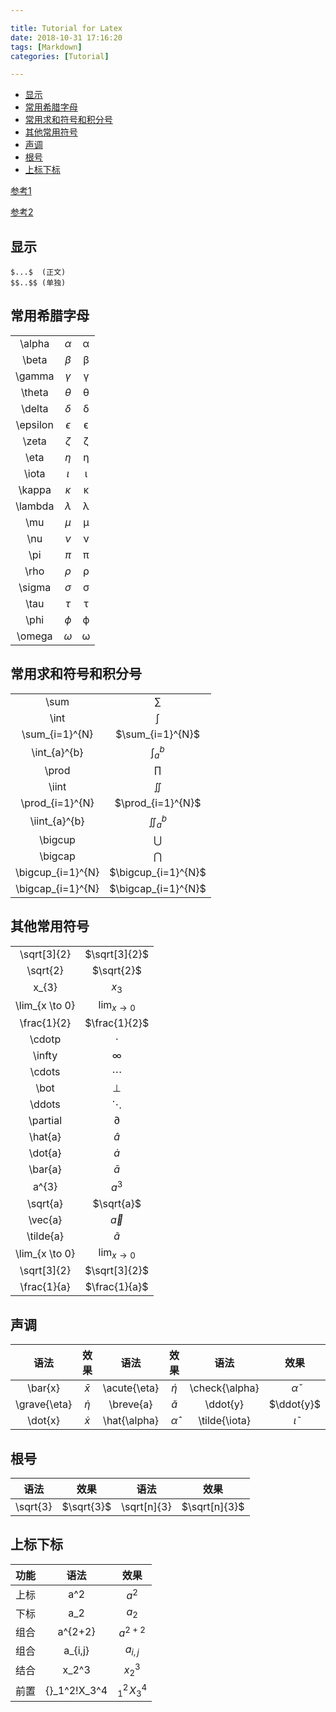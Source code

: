 ```yaml
---

title: Tutorial for Latex
date: 2018-10-31 17:16:20
tags: [Markdown]
categories: [Tutorial]

---
```



<!-- vim-markdown-toc GFM -->

* [显示](#显示)
* [常用希腊字母](#常用希腊字母)
* [常用求和符号和积分号](#常用求和符号和积分号)
* [其他常用符号](#其他常用符号)
* [声调](#声调)
* [根号](#根号)
* [上标下标](#上标下标)

<!-- vim-markdown-toc -->

[参考1](https://blog.csdn.net/qq_17528659/article/details/82152530)

[参考2](https://blog.csdn.net/kevinelstri/article/details/62419242)

<!-- more -->

## 显示

```
$...$  (正文)
$$..$$ (单独)
```

## 常用希腊字母
||||
| :-: | :-: | :-: |
\\alpha   | $\alpha$   | α
\\beta    | $\beta$    | β
\\gamma   | $\gamma$   | γ
\\theta   | $\theta$   | θ
\\delta   | $\delta$   | δ
\\epsilon | $\epsilon$ | ϵ
\\zeta    | $\zeta$    | ζ
\\eta     | $\eta$     | η
\\iota    | $\iota$    | ι
\\kappa   | $\kappa$   | κ
\\lambda  | $\lambda$  | λ
\\mu      | $\mu$      | μ
\\nu      | $\nu$      | ν
\\pi      | $\pi$      | π
\\rho     | $\rho$     | ρ
\\sigma   | $\sigma$   | σ
\\tau     | $\tau$     | τ
\\phi     | $\phi$     | ϕ
\\omega   | $\omega$   | ω


## 常用求和符号和积分号

|||
| :-: | :-: |
\\sum                | $\sum$
\\int                | $\int$
\\sum_{i=1}^{N}      | $\sum_{i=1}^{N}$
\\int_{a}^{b}        | $\int_{a}^{b}$
\\prod               | $\prod$
\\iint               | $\iint$
\\prod_{i=1}^{N}     | $\prod_{i=1}^{N}$
\\iint_{a}^{b}       | $\iint_{a}^{b}$
\\bigcup             | $\bigcup$
\\bigcap             | $\bigcap$
\\bigcup_{i=1}^{N}   | $\bigcup_{i=1}^{N}$
\\bigcap_{i=1}^{N}   | $\bigcap_{i=1}^{N}$

## 其他常用符号

|||
| :-: | :-: |
\\sqrt[3]{2}    | $\sqrt[3]{2}$
\\sqrt{2}       | $\sqrt{2}$
x_{3}           | $x_{3}$
\\lim_{x \to 0} | $\lim_{x \to 0}$
\\frac{1}{2}    | $\frac{1}{2}$
\\cdotp         | $\cdotp$
\\infty         | $\infty$
\\cdots         | $\cdots$
\\bot           | $\bot$
\\ddots         | $\ddots$
\\partial       | $\partial$
\\hat{a}        | $\hat{a}$
\\dot{a}        | $\dot{a}$
\\bar{a}        | $\bar{a}$
a^{3}           | $a^{3}$
\\sqrt{a}       | $\sqrt{a}$
\\vec{a}        | $\vec{a}$
\\tilde{a}      | $\tilde{a}$
\\lim_{x \to 0} | $\lim_{x \to 0}$
\\sqrt[3]{2}    | $\sqrt[3]{2}$
\\frac{1}{a}    | $\frac{1}{a}$



## 声调

|  语法 | 效果  |  语法 | 效果  |  语法 | 效果  |
| :---: | :---: | :---: | :---: | :---: | :---: |
\\bar{x}       | $\bar{x}$      | \\acute{\\eta} | $\acute{\eta}$ | \\check{\\alpha} | $\check{\alpha}$
\\grave{\\eta} | $\grave{\eta}$ | \\breve{a}     | $\breve{a}$    | \\ddot{y}        | $\ddot{y}$
\\dot{x}       | $\dot{x}$      | \\hat{\\alpha} | $\hat{\alpha}$ | \\tilde{\\iota}  | $\tilde{\iota}$


## 根号

|  语法 | 效果  |  语法 | 效果  |
| :---: | :---: | :---: | :---: |
\\sqrt{3} | $\sqrt{3}$ | \\sqrt[n]{3} | $\sqrt[n]{3}$


## 上标下标

|  功能 | 语法 |  效果 |
| :---: | :---: | :---: |
上标 | a^2     | $a^2$
下标 | a_2     | $a_2$
组合 | a^{2+2} | $a^{2+2}$
组合 | a_{i,j} | $a_{i,j}$
结合 | x_2^3   | $x_2^3$
前置 | {}_1^2\!X_3^4 | ${}_1^2\!X_3^4$
